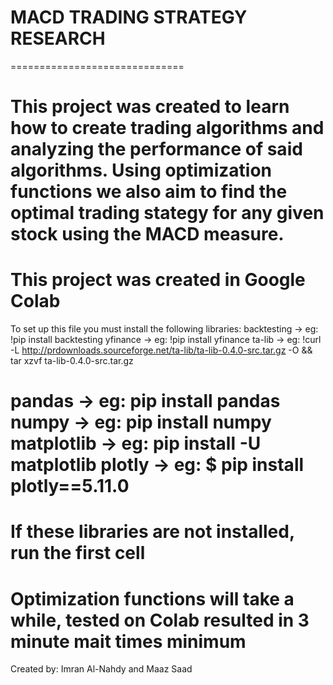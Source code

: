 # MACD TRADING STRATEGY RESEARCH

==============================

This project was created to learn how to create trading algorithms and analyzing the performance of said algorithms. Using optimization functions we also aim to find the optimal trading stategy for any given stock using the MACD measure.
==============================

This project was created in Google Colab
==============================

To set up this file you must install the following libraries:
backtesting -> eg: !pip install backtesting
yfinance -> eg: !pip install yfinance
ta-lib -> eg: !curl -L http://prdownloads.sourceforge.net/ta-lib/ta-lib-0.4.0-src.tar.gz -O && tar xzvf ta-lib-0.4.0-src.tar.gz

pandas -> eg: pip install pandas
numpy -> eg: pip install numpy
matplotlib -> eg: pip install -U matplotlib
plotly -> eg: $ pip install plotly==5.11.0
===============================

If these libraries are not installed, run the first cell
===============================

Optimization functions will take a while, tested on Colab resulted in 3 minute mait times minimum
===============================
Created by: Imran Al-Nahdy and Maaz Saad
